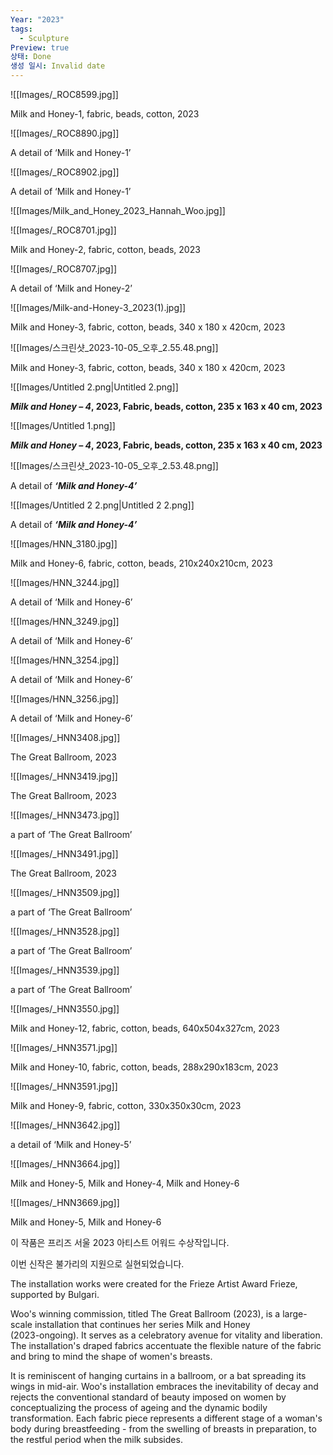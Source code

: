 ```yaml
---
Year: "2023"
tags:
  - Sculpture
Preview: true
상태: Done
생성 일시: Invalid date
---
```

![[Images/_ROC8599.jpg]]

Milk and Honey-1, fabric, beads, cotton, 2023

  

![[Images/_ROC8890.jpg]]

A detail of ‘Milk and Honey-1’

  

![[Images/_ROC8902.jpg]]

A detail of ‘Milk and Honey-1’

  

![[Images/Milk_and_Honey_2023_Hannah_Woo.jpg]]

![[Images/_ROC8701.jpg]]

Milk and Honey-2, fabric, cotton, beads, 2023

  

![[Images/_ROC8707.jpg]]

A detail of ‘Milk and Honey-2’

  

  

![[Images/Milk-and-Honey-3_2023(1).jpg]]

Milk and Honey-3, fabric, cotton, beads, 340 x 180 x 420cm, 2023

  

  

![[Images/스크린샷_2023-10-05_오후_2.55.48.png]]

Milk and Honey-3, fabric, cotton, beads, 340 x 180 x 420cm, 2023

  

  

![[Images/Untitled 2.png|Untitled 2.png]]

_**Milk and Honey – 4**_**, 2023, Fabric, beads, cotton, 235 x 163 x 40 cm, 2023**

  

  

![[Images/Untitled 1.png]]

_**Milk and Honey – 4**_**, 2023, Fabric, beads, cotton, 235 x 163 x 40 cm, 2023**

  

  

![[Images/스크린샷_2023-10-05_오후_2.53.48.png]]

A detail of _**‘Milk and Honey-4’**_

  

  

![[Images/Untitled 2 2.png|Untitled 2 2.png]]

A detail of _**‘Milk and Honey-4’**_

  

  

![[Images/HNN_3180.jpg]]

Milk and Honey-6, fabric, cotton, beads, 210x240x210cm, 2023

  

  

![[Images/HNN_3244.jpg]]

A detail of ‘Milk and Honey-6’

  

  

![[Images/HNN_3249.jpg]]

A detail of ‘Milk and Honey-6’

  

  

![[Images/HNN_3254.jpg]]

A detail of ‘Milk and Honey-6’

  

  

![[Images/HNN_3256.jpg]]

A detail of ‘Milk and Honey-6’

  

  

![[Images/_HNN3408.jpg]]

The Great Ballroom, 2023

  

  

![[Images/_HNN3419.jpg]]

The Great Ballroom, 2023

  

  

![[Images/_HNN3473.jpg]]

a part of ‘The Great Ballroom’

  

  

![[Images/_HNN3491.jpg]]

The Great Ballroom, 2023

  

  

![[Images/_HNN3509.jpg]]

a part of ‘The Great Ballroom’

  

  

![[Images/_HNN3528.jpg]]

a part of ‘The Great Ballroom’

  

  

![[Images/_HNN3539.jpg]]

a part of ‘The Great Ballroom’

  

  

![[Images/_HNN3550.jpg]]

Milk and Honey-12, fabric, cotton, beads, 640x504x327cm, 2023

  

  

![[Images/_HNN3571.jpg]]

Milk and Honey-10, fabric, cotton, beads, 288x290x183cm, 2023

  

  

![[Images/_HNN3591.jpg]]

Milk and Honey-9, fabric, cotton, 330x350x30cm, 2023

  

  

![[Images/_HNN3642.jpg]]

a detail of ‘Milk and Honey-5’

  

  

![[Images/_HNN3664.jpg]]

Milk and Honey-5, Milk and Honey-4, Milk and Honey-6

  

  

![[Images/_HNN3669.jpg]]

Milk and Honey-5, Milk and Honey-6

  

  

이 작품은 프리즈 서울 2023 아티스트 어워드 수상작입니다.

이번 신작은 불가리의 지원으로 실현되었습니다.

  

The installation works were created for the Frieze Artist Award Frieze, supported by Bulgari.

  

Woo's winning commission, titled The Great Ballroom (2023), is a large-scale installation that continues her series Milk and Honey  
(2023-ongoing). It serves as a celebratory avenue for vitality and liberation. The installation's draped fabrics accentuate the flexible nature of the fabric and bring to mind the shape of women's breasts.

  
It is reminiscent of hanging curtains in a ballroom, or a bat spreading its wings in mid-air. Woo's installation embraces the inevitability of decay and rejects the conventional standard of beauty imposed on women by conceptualizing the process of ageing and the dynamic bodily transformation. Each fabric piece represents a different stage of a woman's body during breastfeeding - from the swelling of breasts in preparation, to the restful period when the milk subsides.